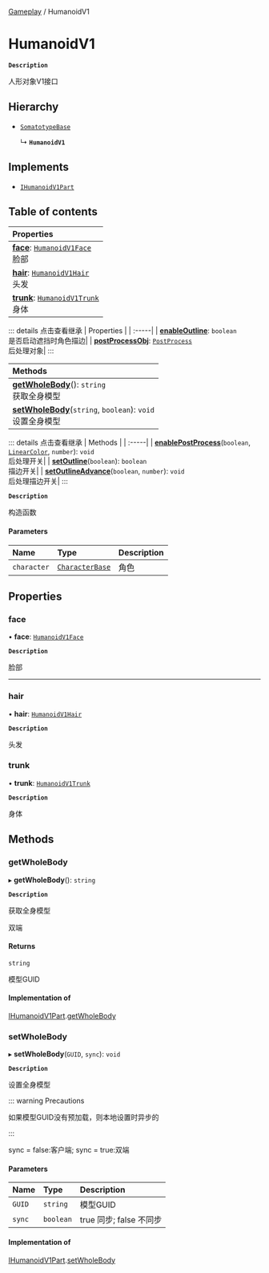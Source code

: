 [Gameplay](../modules/Gameplay.Gameplay.md) / HumanoidV1

# HumanoidV1 <Badge type="tip" text="Class" /> <Score text="HumanoidV1" />

**`Description`**

人形对象V1接口

## Hierarchy

- [`SomatotypeBase`](Gameplay.SomatotypeBase.md)

  ↳ **`HumanoidV1`**

## Implements

- [`IHumanoidV1Part`](../interfaces/Gameplay.IHumanoidV1Part.md)

## Table of contents

| Properties |
| :-----|
| **[face](Gameplay.HumanoidV1.md#face)**: [`HumanoidV1Face`](Gameplay.HumanoidV1Face.md) <br> 脸部|
| **[hair](Gameplay.HumanoidV1.md#hair)**: [`HumanoidV1Hair`](Gameplay.HumanoidV1Hair.md) <br> 头发|
| **[trunk](Gameplay.HumanoidV1.md#trunk)**: [`HumanoidV1Trunk`](Gameplay.HumanoidV1Trunk.md) <br> 身体|


::: details 点击查看继承
| Properties |
| :-----|
| **[enableOutline](Gameplay.SomatotypeBase.md#enableoutline)**: `boolean` <br> 是否启动遮挡时角色描边|
| **[postProcessObj](Gameplay.SomatotypeBase.md#postprocessobj)**: [`PostProcess`](Gameplay.PostProcess.md) <br> 后处理对象|
:::


| Methods |
| :-----|
| **[getWholeBody](Gameplay.HumanoidV1.md#getwholebody)**(): `string` <br> 获取全身模型|
| **[setWholeBody](Gameplay.HumanoidV1.md#setwholebody)**(`string`, `boolean`): `void` <br> 设置全身模型|


::: details 点击查看继承
| Methods |
| :-----|
| **[enablePostProcess](Gameplay.SomatotypeBase.md#enablepostprocess)**(`boolean`, [`LinearColor`](Type.LinearColor.md), `number`): `void` <br> 后处理开关|
| **[setOutline](Gameplay.SomatotypeBase.md#setoutline)**(`boolean`): `boolean` <br> 描边开关|
| **[setOutlineAdvance](Gameplay.SomatotypeBase.md#setoutlineadvance)**(`boolean`, `number`): `void` <br> 后处理描边开关|
:::


**`Description`**

构造函数

#### Parameters

| Name | Type | Description |
| :------ | :------ | :------ |
| `character` | [`CharacterBase`](Gameplay.CharacterBase.md) | 角色 |

## Properties

### face <Score text="face" /> 

• **face**: [`HumanoidV1Face`](Gameplay.HumanoidV1Face.md)

**`Description`**

脸部

___

### hair <Score text="hair" /> 

• **hair**: [`HumanoidV1Hair`](Gameplay.HumanoidV1Hair.md)

**`Description`**

头发


### trunk <Score text="trunk" /> 

• **trunk**: [`HumanoidV1Trunk`](Gameplay.HumanoidV1Trunk.md)

**`Description`**

身体

## Methods

### getWholeBody <Score text="getWholeBody" /> 

▸ **getWholeBody**(): `string` <Badge type="tip" text="other" />

**`Description`**

获取全身模型

双端

#### Returns

`string`

模型GUID

#### Implementation of

[IHumanoidV1Part](../interfaces/Gameplay.IHumanoidV1Part.md).[getWholeBody](../interfaces/Gameplay.IHumanoidV1Part.md#getwholebody)


### setWholeBody <Score text="setWholeBody" /> 

▸ **setWholeBody**(`GUID`, `sync`): `void` <Badge type="tip" text="other" />

**`Description`**

设置全身模型

::: warning Precautions

如果模型GUID没有预加载，则本地设置时异步的

:::

sync = false:客户端;
sync = true:双端

#### Parameters

| Name | Type | Description |
| :------ | :------ | :------ |
| `GUID` | `string` | 模型GUID |
| `sync` | `boolean` | true 同步; false 不同步 |


#### Implementation of

[IHumanoidV1Part](../interfaces/Gameplay.IHumanoidV1Part.md).[setWholeBody](../interfaces/Gameplay.IHumanoidV1Part.md#setwholebody)
